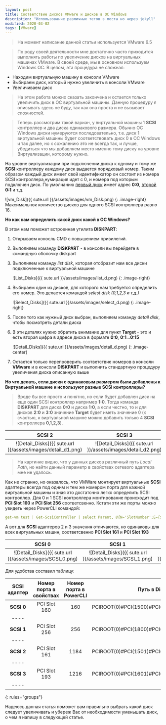 ```yaml
---
layout: post
title: Соответствие дисков VMware и дисков в ОС Windows
description: "Использование различных тегов в поста но через jekyll"
modified: 2020-03-02
tags: [VMware]
---
```

> На момент написание данной статьи используется VMware 6.5

> По роду своей деятельности мне достаточно часто приходится выполнять работы по увеличение дисков на виртуальных машинах VMware. В своей среде, мы в основном используем Windows ОС. В целом, эта процедура не сложная:
* Находим виртуальную машину в консоли VMware
* Выбираем диск, который нужно увеличить в консоли VMware
* Увеличиваем диск

> На этом работа можно сказать закончена и остается только увеличить диск в ОС виртуальной машины. Данную процедуру я описывать здесь не буду, так как она проста и не вызывает сложностей.

> Теперь рассмотрим такой вариан, у виртуальной машины 1 **SCSI** контроллер и два диска одинакового размера. Обычно ОС Windows диски нумеруются последовательно, т.е. диск 1 виртуальной машины будет соответствовать диск 0 в ОС Windows и так далее, но к сожалению это не всегда так, и лучше, убедиться что мы добавляем место именно тому диску на уровне Виртуализации, которому нужно.

На уровне виртуализации при подключении диска к одному и тому же **SCSI** контроллеру каждому диск выдается порядковый номер. Таким образом каждый диск имеет свой идентификатор он состоит из
номера SCSI контроллера,нумирация идет с 0, и номера под которым подключен диск. По умолчанию <u>первый диск</u> имеет адрес **0:0**, <u>второй</u> **0:1** и т.д.

![vm_Disk]({{ sute.url }}/assets/images/vm_Disk.png)
{: .image-right}
Максимальнок количество дисков для одного SCSI контроллера равно 16.

**Но как нам определить какой диск какой в ОС Windows?**

В этом нам поможет встроенная утилита **DISKPART**:

1. Открываем коносль CMD с повышением привилегий.
2. Выполняем команду **DISKPART** - в консоли вы перейдете в командную оболочку diskpart
3. Выполняем команду *list disk*, которая отобразит нам все диски подключенные к виртуальной машине

    ![List_Disks]({{ sute.url }}/assets/images/list_d.png)
    {: .image-right}

4. Выбираем один из дисков, для которого нам требуется определить его номер. Это делается командой *selest disk (0,1,2,3 и т.д.)*

    ![Select_Disks]({{ sute.url }}/assets/images/select_d.png)
    {: .image-right}

5. После того как нужный диск выбран, выполняем команду *detail disk*, чтобы посмотреть детали диска
6. В эти деталях нужно обратить внимание для пункт **Target** - это и есть вторая цифра в адресе диска в формате **0:0**, **0:1**...**0:15**

    ![Detail_Disks]({{ sute.url }}/assets/images/detail_d.png)
    {: .image-center}

7. Остается только перепроверить соответствие номеров в консоли **VMware** и в консоли **DISKPART** и выполнить стандартную процедуру увеличения диска описанную выше

**Но что делать, если диски с одинаковым размером были добавлены к Виртуальной машине и используют разные SCSI контроллеры?**

> Вроде бы все просто и понятно, но если будет добавлен диск на еще один SCSI контроллер например **1:0**. Тогда команда **DISKPART** для диска **0:0** и диска **1:0**, а если честно, то и для дисков **2:0** и **3:0** значение **Target** будет иметь значение 0 (к счастью, к виртуальной машине можно добавить только 4 **SCSI** контроллера **0,1,2,3**).

|SCSI 2 | SCSI 3 |
|:------:|:------:|
| ![Detail_Disks]({{ sute.url }}/assets/images/detail_d1.png) | ![Detail_Disks]({{ sute.url }}/assets/images/detail_d2.png)

> На картинке видно, что у данных дисков различный путь *Local Path*, но найти данный параметр в свойствах сетевого адаптера мне не удалось.

Как не странно, но оказалось, что VMWare монтирует виртуальные **SCSI** адаптеры всегда под одним и тем же номером порта для кажной виртуальной машины и зная это достаточно легко определить SCSI контроллер. Для 0 и 1 SCSI контроллера монтирование происходит под **PCI Slot 160** и **PCI Slot 256** соответсвенно.
Кстати эти же порты можно увидеть через PowerCLI командой: 
```yaml
get-vm test | Get-ScsiController | select Parent, @{N='SlotNumber';E={$_.ExtensionData.SlotInfo.PciSlotNumber}}
```

А вот для **SCSI** адаптеров 2 и 3 значения отличаются, но одинаковы для всех виртуальных машин, соответсвенно **PCI Slot 161** и **PCI Slot 193**

| SCSI 0 | SCSI 1 | SCSI 2 | SCSI 3 |
|:------:|:------:|:------:|:------:|
| ![Detail_Disks]({{ sute.url }}/assets/images/SCSI_0.png) | ![Detail_Disks]({{ sute.url }}/assets/images/SCSI_1.png) |![Detail_Disks]({{ sute.url }}/assets/images/SCSI_2.png) | ![Detail_Disks]({{ sute.url }}/assets/images/SCSI_3.png)

Для удобства составил таблицу:

| **SCSI адаптер** | **Номер порта в свойствах** | **Номер порта в PowerCLI** | **Путь в DiskPart** |
|:----------------:|:---------------------------:|:--------------------------:|:-------------------:|
| **SCSI 0** | PCI Slot 160 | 160 | PCIROOT(0)#PCI(1500)#PCI(0000)#SAS(P00T01L00) |
|----
| **SCSI 1** | PCI Slot 256 | 256  | PCIROOT(0)#PCI(1800)#PCI(0000)#SAS(P00T00L00) |
|----
| **SCSI 2** | PCI Slot 161 | 1184 | PCIROOT(0)#PCI(1501)#PCI(0000)#SAS(P00T00L00) |
|----
| **SCSI 3** | PCI Slot 193 | 1216 | PCIROOT(0)#PCI(1601)#PCI(0000)#SAS(P00T00L00) |
|----
{: rules="groups"}


Надеюсь данная статья поможет вам правильно выбрать какой диск следует увеличивать и убереж Вас от необходимости уменьшать  диск, о чем я напишу в следующей статье.